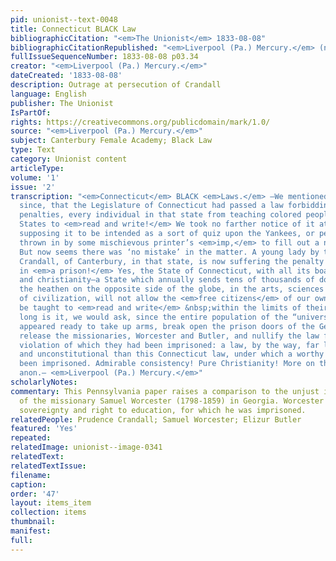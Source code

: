 ```yaml
---
pid: unionist--text-0048
title: Connecticut BLACK Law
bibliographicCitation: "<em>The Unionist</em> 1833-08-08"
bibliographicCitationRepublished: "<em>Liverpool (Pa.) Mercury.</em> (not researched)"
fullIssueSequenceNumber: 1833-08-08 p03.34
creator: "<em>Liverpool (Pa.) Mercury.</em>"
dateCreated: '1833-08-08'
description: Outrage at persecution of Crandall
language: English
publisher: The Unionist
IsPartOf: 
rights: https://creativecommons.org/publicdomain/mark/1.0/
source: "<em>Liverpool (Pa.) Mercury.</em>"
subject: Canterbury Female Academy; Black Law
type: Text
category: Unionist content
articleType: 
volume: '1'
issue: '2'
transcription: "<em>Connecticut</em> BLACK <em>Laws.</em> —We mentioned, a short time
  since, that the Legislature of Connecticut had passed a law forbidding under heavy
  penalties, every individual in that state from teaching colored people from other
  States to <em>read and write!</em> We took no farther notice of it at the time,
  supposing it to be intended as a sort of quiz upon the Yankees, or perhaps a paragraph
  thrown in by some mischievous printer’s <em>imp,</em> to fill out a newspaper column.
  But now seems there was ‘no mistake’ in the matter. A young lady by the name of
  Crandall, of Canterbury, in that state, is now suffering the penalty of that law
  in <em>a prison!</em> Yes, the State of Connecticut, with all its boasted philanthropy
  and christianity—a State which annually sends tens of thousands of dollars to instruct
  the heathen on the opposite side of the globe, in the arts, sciences and DOGMAS
  of civilization, will not allow the <em>free citizens</em> of our own country to
  be taught to <em>read and write</em> &nbsp;within the limits of their state! How
  long is it, we would ask, since the entire population of the “universal Yankee nation,’
  appeared ready to take up arms, break open the prison doors of the Georgia penitentiary,
  release the missionaries, Worcester and Butler, and nullify the law for a willful
  violation of which they had been imprisoned: a law, by the way, far less anti-republican
  and unconstitutional than this Connecticut law, under which a worthy female has
  been imprisoned. Admirable consistency! Pure Christianity! More on this subject,
  anon.— <em>Liverpool (Pa.) Mercury.</em>"
scholarlyNotes: 
commentary: This Pennsylvania paper raises a comparison to the unjust imprisonment
  of the missionary Samuel Worcester (1798-1859) in Georgia. Worcester defended Cherokee
  sovereignty and right to education, for which he was imprisoned.
relatedPeople: Prudence Crandall; Samuel Worcester; Elizur Butler
featured: 'Yes'
repeated: 
relatedImage: unionist--image-0341
relatedText: 
relatedTextIssue: 
filename: 
caption: 
order: '47'
layout: items_item
collection: items
thumbnail: 
manifest: 
full: 
---
```

